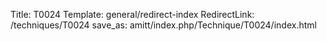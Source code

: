 Title: T0024
Template: general/redirect-index
RedirectLink: /techniques/T0024
save_as: amitt/index.php/Technique/T0024/index.html